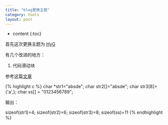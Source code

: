 ```yaml
---
title: "blog更换主题"
category: tools
layout: post
---
```


* content
{:toc}

首先这次更换主题为 [HyG](https://github.com/Gaohaoyang/gaohaoyang.github.io)

有几个改进的地方：

1. 代码滑动块

参考这篇[文章](http://hoyouly.top/2018/05/05/jeklly-highlighting-overflow-linenumber/)

{% highlight c %}
char *str1="absde";
char str2[]="absde";
char str3[8]={'a',};
char ss[] = "0123456789";

输出：

sizeof(str1)=4;
sizeof(str2)=6;
sizeof(str3)=8;
sizeof(ss)=11
{% endhighlight %}



